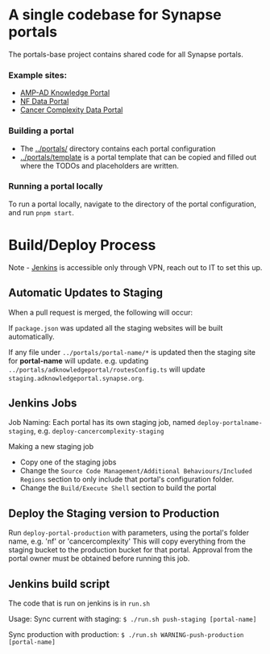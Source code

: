 # A single codebase for Synapse portals

The portals-base project contains shared code for all Synapse portals.

### Example sites:

- [AMP-AD Knowledge Portal](https://adknowledgeportal.synapse.org)
- [NF Data Portal](https://nf.synapse.org)
- [Cancer Complexity Data Portal](https://cancercomplexity.synapse.org)

### Building a portal

- The [../portals/](../portals) directory contains each portal configuration
- [../portals/template](../portals/template) is a portal template that can be copied and filled out where the TODOs and placeholders are written.

### Running a portal locally

To run a portal locally, navigate to the directory of the portal configuration, and run `pnpm start`.

# Build/Deploy Process

Note - [Jenkins](http://build-system-portals.sagebase.org:8080/login) is accessible only through VPN, reach out to IT to set this up.

## Automatic Updates to Staging

When a pull request is merged, the following will occur:

If `package.json` was updated all the staging websites will be built automatically.

If any file under `../portals/portal-name/*` is updated then the staging site for **portal-name** will update.
e.g. updating `../portals/adknowledgeportal/routesConfig.ts` will update `staging.adknowledgeportal.synapse.org`.

## Jenkins Jobs

Job Naming:
Each portal has its own staging job, named `deploy-portalname-staging`, e.g. `deploy-cancercomplexity-staging`

Making a new staging job

- Copy one of the staging jobs
- Change the `Source Code Management/Additional Behaviours/Included Regions` section to only include that portal's configuration folder.
- Change the `Build/Execute Shell` section to build the portal

## Deploy the Staging version to Production

Run `deploy-portal-production` with parameters, using the portal's folder name, e.g. 'nf' or 'cancercomplexity'
This will copy everything from the staging bucket to the production bucket for that portal. Approval from the portal owner must be obtained before running this job.

## Jenkins build script

The code that is run on jenkins is in `run.sh`

Usage:
Sync current with staging:
`$ ./run.sh push-staging [portal-name]`

Sync production with production:
`$ ./run.sh WARNING-push-production [portal-name]`
